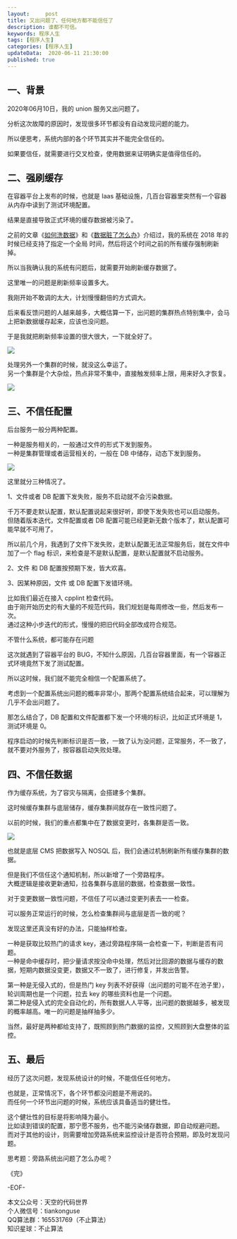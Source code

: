```yaml
---   
layout:     post  
title: 又出问题了、任何地方都不能信任了  
description: 谁都不可信。    
keywords: 程序人生  
tags: [程序人生]    
categories: [程序人生]  
updateData:  2020-06-11 21:30:00  
published: true  
---  
```



## 一、背景  


2020年06月10日，我的 union 服务又出问题了。  


分析这次故障的原因时，发现很多环节都没有自动发现问题的能力。  


所以便思考，系统内部的各个环节其实并不能完全信任的。  


如果要信任，就需要进行交叉检查，使用数据来证明确实是值得信任的。  



## 二、强刷缓存  


在容器平台上发布的时候，也就是 Iaas 基础设施，几百台容器里突然有一个容器从内存中读到了测试环境配置。  


结果是直接导致正式环境的缓存数据被污染了。  



之前的文章《[如何洗数据](https://mp.weixin.qq.com/s/JUcXaIGVltkMuzplwleIYA)》和《[数据脏了怎么办](https://mp.weixin.qq.com/s/Blw4yxmIsE51dzzbNcfFbg)》介绍过，我的系统在 2018 年的时候已经支持了指定一个全局 时间，然后将这个时间之前的所有缓存强制刷新掉。  


所以当我确认我的系统有问题后，就需要开始刷新缓存数据了。  


这里唯一的问题是刷新频率设置多大。  


我刚开始不敢调的太大，计划慢慢翻倍的方式调大。  


后来看反馈问题的人越来越多，大概估算一下，出问题的集群热点特别集中，会马上把新数据缓存起来，应该也没问题。  


于是我就把刷新频率设置的很大很大，一下就全好了。  


![](//res2020.tiankonguse.com/images/2020/06/11/001.png)  



处理另外一个集群的时候，就没这么幸运了。  
另一个集群是个大杂烩，热点非常不集中，直接触发频率上限，用来好久才恢复。  


![](//res2020.tiankonguse.com/images/2020/06/11/002.png)  


## 三、不信任配置  


后台服务一般分两种配置。  


一种是服务相关的，一般通过文件的形式下发到服务。  
一种是集群管理或者运营相关的，一般在 DB 中储存，动态下发到服务。  



![](//res2020.tiankonguse.com/images/2020/06/11/003.png)  



这里就分三种情况了。  


1、文件或者 DB 配置下发失败，服务不启动就不会污染数据。    


千万不要走默认配置，默认配置说起来很好听，即使下发失败也可以启动服务。  
但随着版本迭代，文件配置或者 DB 配置可能已经更新无数个版本了，默认配置可能早就不可用了。  


所以前几个月，我遇到了文件下发失败，走默认配置无法正常服务后，就在文件中加了一个 flag 标识，来检查是不是默认配置，是默认配置就不启动服务。  


2、文件 和 DB 配置按预期下发，皆大欢喜。  


3、因某种原因，文件 或 DB 配置下发错环境。  


比如我们最近在接入 cpplint 检查代码。  
由于刚开始历史的有大量的不规范代码，我们规划是每周修改一些，然后发布一次。  
通过这种小步迭代的形式，慢慢的把旧代码全部改成符合规范。  


不管什么系统，都可能存在问题  


这次就遇到了容器平台的 BUG，不知什么原因，几百台容器里面，有一个容器正式环境竟然下发了测试配置。  


所以这时候，我们就不能完全相信一个配置系统了。  


考虑到一个配置系统出问题的概率非常小，那两个配置系统结合起来，可以理解为几乎不会出问题了。  


那怎么结合了，DB 配置和文件配置都下发一个环境的标识，比如正式环境是 1， 测试环境是 0。  


程序启动的时候先判断标识是否一致，一致了认为没问题，正常服务，不一致了，就不要对外服务了，按容器启动失败处理。  


## 四、不信任数据  


作为缓存系统，为了容灾与隔离，会搭建多个集群。  


这时候缓存集群与底层储存，缓存集群间就存在一致性问题了。  


以前的时候，我们的重点都集中在了数据变更时，各集群是否一致。  


![](//res2020.tiankonguse.com/images/2020/06/11/004.png)  


也就是底层 CMS 把数据写入 NOSQL 后，我们会通过机制刷新所有缓存集群的数据。  


但是我们不信任这个通知机制，所以新增了一个旁路程序。  
大概逻辑是接收更新通知，拉各集群与底层的数据，检查数据一致性。  


对于变更数据一致性问题，不信任了可以通过变更列表去一一检查。  


可以服务正常运行的时候，怎么检查集群间与底层是否一致的呢？  


发现这里还真没有好的办法，只能抽样检查。  


一种是获取比较热门的请求 key，通过旁路程序隔一会检查一下，判断是否有问题。  
一种是命中缓存时，把少量请求按没命中处理，然后对比回源的数据与缓存的数据，短期内数据没变更，数据又不一致了，进行修复，并发出告警。  


第一种是无侵入式的，但是热门 key 列表不好获得（出问题的可能不在池子里），轮训周期也是一个问题，拉去 key 的哪些资料也是一个问题。  
第二种是侵入式的完全自动化的，所有数据人人平等，出问题的数据越多，被发现的概率越高。唯一的问题是抽样抽多少。  


当然，最好是两种都给支持了，既照顾到热门数据的监控，又照顾到大盘整体的监控。  


## 五、最后  


经历了这次问题，发现系统设计的时候，不能信任任何地方。  


也就是，正常情况下，各个环节都没问题是不用说的。  
而任何一个环节出问题的时候，系统应该具备适当的健壮性。  


这个健壮性的目标是将影响降为最小。  
比如读到错误的配置，那宁愿不服务，也不能污染储存数据，即自动规避问题。  
而对于其他的设计，则需要增加旁路系统来监控设计是否符合预期，即及时发现问题。  



思考题：旁路系统出问题了怎么办呢？  


《完》  


-EOF-  



本文公众号：天空的代码世界  
个人微信号：tiankonguse  
QQ算法群：165531769（不止算法）  
知识星球：不止算法  

